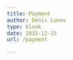 ```yaml
---
title: Payment
author: Denis Lunev
type: blank
date: 2015-12-15
url: /payment

---
```


<style>
body{
    padding-top: 50px;
    padding-left: 15%;
}
</style>

<script src='https://depositfix.s3.amazonaws.com/depositfixform.js'></script>
<script type='text/javascript' id='df-script'>
    DepositFixForm.init({
        hubSpotFormId: '11866859-cf71-4f41-882c-e913766c9756',
        userId: '6a2df43e-8f94-4922-9208-8e501ce3f663',
        productName: 'Support Plan',
        amount: '49',
        subscriptionPlan: 'int_support_49',
        currency: 'USD',
    });
</script>